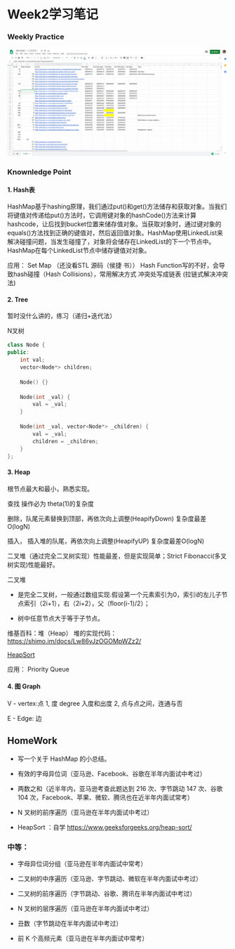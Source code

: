 # Week2学习笔记
### Weekly Practice
![alt test][image1]

### Knownledge Point

#### 1. Hash表

HashMap基于hashing原理，我们通过put()和get()方法储存和获取对象。当我们将键值对传递给put()方法时，它调用键对象的hashCode()方法来计算hashcode，让后找到bucket位置来储存值对象。当获取对象时，通过键对象的equals()方法找到正确的键值对，然后返回值对象。HashMap使用LinkedList来解决碰撞问题，当发生碰撞了，对象将会储存在LinkedList的下一个节点中。 HashMap在每个LinkedList节点中储存键值对对象。

应用： Set Map （还没看STL 源码（侯捷 书））
Hash Function写的不好，会导致hash碰撞（Hash Collisions），常用解决方式 冲突处写成链表 (拉链式解决冲突法)

#### 2. Tree

暂时没什么讲的，练习（递归+迭代法）

N叉树
```cpp
class Node {
public:
    int val;
    vector<Node*> children;

    Node() {}

    Node(int _val) {
        val = _val;
    }

    Node(int _val, vector<Node*> _children) {
        val = _val;
        children = _children;
    }
};
```

#### 3. Heap

根节点最大和最小，熟悉实现。

查找 操作必为 theta(1)的复杂度

删除，队尾元素替换到顶部，再依次向上调整(HeapifyDown) 复杂度最差O(logN)

插入， 插入堆的队尾，再依次向上调整(HeapifyUP) 复杂度最差O(logN)

二叉堆（通过完全二叉树实现）性能最差，但是实现简单；Strict Fibonacci(多叉树实现)性能最好。

二叉堆

* 是完全二叉树，一般通过数组实现.假设第一个元素索引为0，索引i的左儿子节点索引（2i+1），右（2i+2），父（floor(i-1)/2）；

* 树中任意节点大于等于子节点。



维基百科：堆（Heap）
堆的实现代码： https://shimo.im/docs/Lw86vJzOGOMpWZz2/

[HeapSort](https://www.geeksforgeeks.org/heap-sort/)

应用： Priority Queue

#### 4. 图 Graph

V - vertex:点
1, 度 degree 入度和出度
2, 点与点之间，连通与否

E - Edge: 边

## HomeWork 

* 写一个关于 HashMap 的小总结。

* 有效的字母异位词（亚马逊、Facebook、谷歌在半年内面试中考过）

* 两数之和（近半年内，亚马逊考查此题达到 216 次、字节跳动 147 次、谷歌 104 次，Facebook、苹果、微软、腾讯也在近半年内面试常考）
* N 叉树的前序遍历（亚马逊在半年内面试中考过）

* HeapSort ：自学 https://www.geeksforgeeks.org/heap-sort/
### 中等：
* 字母异位词分组（亚马逊在半年内面试中常考）

* 二叉树的中序遍历（亚马逊、字节跳动、微软在半年内面试中考过）

* 二叉树的前序遍历（字节跳动、谷歌、腾讯在半年内面试中考过）

* N 叉树的层序遍历（亚马逊在半年内面试中考过）

* 丑数（字节跳动在半年内面试中考过）

* 前 K 个高频元素（亚马逊在半年内面试中常考）

[//]: # (Image References)

[image1]: ./pic/week2_3ac.png